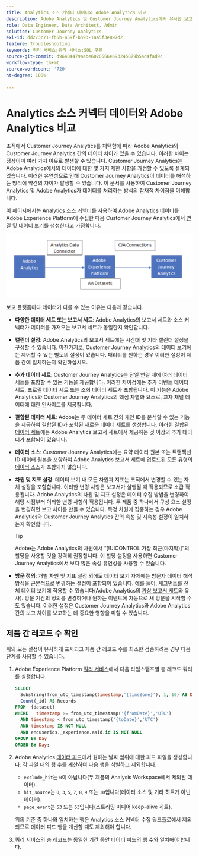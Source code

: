 ```yaml
---
title: Analytics 소스 커넥터 데이터와 Adobe Analytics 비교
description: Adobe Analytics 및 Customer Journey Analytics에서 유사한 보고서를 보는 경우 데이터의 차이점을 이해합니다.
role: Data Engineer, Data Architect, Admin
solution: Customer Journey Analytics
exl-id: dd273c71-fb5b-459f-b593-1aa5f3e897d2
feature: Troubleshooting
keywords: 쿼리 서비스;쿼리 서비스;SQL 구문
source-git-commit: d96404479aabe6020566e693245879b5ad4fad9c
workflow-type: tm+mt
source-wordcount: '720'
ht-degree: 100%

---
```


# Analytics 소스 커넥터 데이터와 Adobe Analytics 비교

조직에서 Customer Journey Analytics를 채택함에 따라 Adobe Analytics와 Customer Journey Analytics 간의 데이터 차이가 있을 수 있습니다. 이러한 차이는 정상이며 여러 가지 이유로 발생할 수 있습니다. Customer Journey Analytics는 Adobe Analytics에서의 데이터에 대한 몇 가지 제한 사항을 개선할 수 있도록 설계되었습니다. 이러한 유연성으로 인해 Customer Journey Analytics이 데이터를 해석하는 방식에 약간의 차이가 발생할 수 있습니다. 이 문서를 사용하여 Customer Journey Analytics 및 Adobe Analytics가 데이터를 처리하는 방식의 잠재적 차이점을 이해합니다.

이 페이지에서는 [Analytics 소스 커넥터](https://experienceleague.adobe.com/docs/experience-platform/sources/ui-tutorials/create/adobe-applications/analytics.html?lang=ko)를 사용하여 Adobe Analytics 데이터를 Adobe Experience Platform에 수집한 다음 Customer Journey Analytics에서 [연결](/help/connections/overview.md) 및 [데이터 보기](/help/data-views/data-views.md)를 생성한다고 가정합니다.

![해당 데이터는 Adobe Analytics에서 데이터 커넥터를 통해 Adobe Experience Platform으로, 그리고 CJA 연결을 사용하여 Custoer Journey Analytics로 이동합니다.](assets/compare.png)

보고 플랫폼마다 데이터가 다를 수 있는 이유는 다음과 같습니다.

* **다양한 데이터 세트 또는 보고서 세트**: Adobe Analytics의 보고서 세트와 소스 커넥터가 데이터를 가져오는 보고서 세트가 동일한지 확인합니다.
* **캘린더 설정**: Adobe Analytics의 보고서 세트에는 시간대 및 기타 캘린더 설정을 구성할 수 있습니다. 마찬가지로, Customer Journey Analytics의 데이터 보기에는 제어할 수 있는 별도의 설정이 있습니다. 패리티를 원하는 경우 이러한 설정이 제품 간에 일치하는지 확인하십시오.
* **추가 데이터 세트**: Customer Journey Analytics는 단일 연결 내에 여러 데이터 세트를 포함할 수 있는 기능을 제공합니다. 이러한 차이점에는 추가 이벤트 데이터 세트, 프로필 데이터 세트 또는 조회 데이터 세트가 포함됩니다. 이 기능은 Adobe Analytics와 Customer Journey Analytics의 핵심 차별화 요소로, 교차 채널 데이터에 대한 인사이트를 제공합니다.
* **결합된 데이터 세트**: Adobe는 두 데이터 세트 간의 개인 ID를 분석할 수 있는 기능을 제공하여 결합된 ID가 포함된 새로운 데이터 세트를 생성합니다. 이러한 [결합된 데이터 세트](/help/stitching/overview.md)에는 Adobe Analytics 보고서 세트에서 제공하는 것 이상의 추가 데이터가 포함되어 있습니다.
* **데이터 소스**: Customer Journey Analytics에는 요약 데이터 원본 또는 트랜잭션 ID 데이터 원본을 포함하여 Adobe Analytics 보고서 세트에 업로드된 모든 유형의 [데이터 소스](https://experienceleague.adobe.com/ko/docs/analytics/import/data-sources/overview)가 포함되지 않습니다.
* **차원 및 지표 설정**: 데이터 보기 내 모든 차원과 지표는 조직에서 변경할 수 있는 자체 설정을 포함합니다. 이러한 변경 사항은 보고서가 실행될 때 적용되므로 소급 적용됩니다. Adobe Analytics의 차원 및 지표 설정은 데이터 수집 방법을 변경하여 해당 시점부터 이러한 변경 사항이 적용됩니다. 두 제품 중 하나에서 구성 요소 설정을 변경하면 보고 차이를 만들 수 있습니다. 특정 차원에 집중하는 경우 Adobe Analytics와 Customer Journey Analytics 간의 속성 및 지속성 설정이 일치하는지 확인합니다.

  >[!TIP]
  >
  >Adobe는 Adobe Analytics의 차원에서 “[!UICONTROL 가장 최근(마지막)]”의 할당을 사용할 것을 강력히 권장합니다. 이 할당 설정을 사용하면 Customer Journey Analytics에서 보다 많은 속성 유연성을 사용할 수 있습니다.

* **방문 정의**: 개별 차원 및 지표 설정 외에도 데이터 보기 자체에는 방문자 데이터 해석 방식을 근본적으로 변경하는 설정이 포함되어 있습니다. 예를 들어, 세그먼트를 전체 데이터 보기에 적용할 수 있습니다(Adobe Analytics의 [가상 보고서 세트](https://experienceleague.adobe.com/ko/docs/analytics/components/virtual-report-suites/vrs-about)와 유사). 방문 기간의 정의를 변경하거나 원하는 이벤트에 자동으로 새 방문을 시작할 수도 있습니다. 이러한 설정은 Customer Journey Analytics와 Adobe Analytics 간의 보고 차이를 보고하는 데 중요한 영향을 미칠 수 있습니다.

## 제품 간 레코드 수 확인

위의 모든 설정이 유사하게 표시되고 제품 간 레코드 수를 최소한 검증하려는 경우 다음 단계를 사용할 수 있습니다.

1. Adobe Experience Platform [쿼리 서비스](https://experienceleague.adobe.com/ko/docs/experience-platform/query/home)에서 다음 타임스탬프별 총 레코드 쿼리를 실행합니다.

   ```sql
   SELECT
     Substring(from_utc_timestamp(timestamp,'{timeZone}'), 1, 10) AS Day,
     Count(_id) AS Records
   FROM  {dataset}
   WHERE   timestamp >= from_utc_timestamp('{fromDate}','UTC')
     AND timestamp < from_utc_timestamp('{toDate}','UTC')
     AND timestamp IS NOT NULL
     AND enduserids._experience.aaid.id IS NOT NULL
   GROUP BY Day
   ORDER BY Day;
   ```

1. Adobe Analytics [데이터 피드](https://experienceleague.adobe.com/ko/docs/analytics/export/analytics-data-feed/data-feed-overview)에서 원하는 날짜 범위에 대한 피드 파일을 생성합니다. 각 파일 내의 행 수를 계산하여 다음 행을 식별하고 제외합니다.

   * `exclude_hit`는 `0`이 아닙니다(두 제품의 Analysis Workspace에서 제외된 데이터).
   * `hit_source`는 `0`, `3`, `5`, `7`, `8`, `9` 또는 `10`입니다(데이터 소스 및 기타 히트가 아닌 데이터).
   * `page_event`는 `53` 또는 `63`입니다(스트리밍 미디어 keep-alive 히트).

   위의 기준 중 하나와 일치하는 행은 Analytics 소스 커넥터 수집 워크플로에서 제외되므로 데이터 피드 행을 계산할 때도 제외해야 합니다.

1. 쿼리 서비스의 총 레코드는 동일한 기간 동안 데이터 피드의 행 수와 일치해야 합니다.
